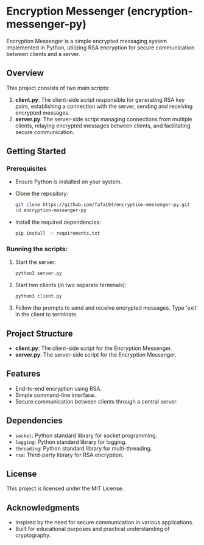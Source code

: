 # Encryption Messenger (encryption-messenger-py)

Encryption Messenger is a simple encrypted messaging system implemented in Python, utilizing RSA encryption for secure communication between clients and a server.

## Overview

This project consists of two main scripts:

1. **client.py**: The client-side script responsible for generating RSA key pairs, establishing a connection with the server, sending and receiving encrypted messages.
2. **server.py**: The server-side script managing connections from multiple clients, relaying encrypted messages between clients, and facilitating secure communication.

## Getting Started

### Prerequisites

- Ensure Python is installed on your system.
- Clone the repository:

    ```bash
    git clone https://github.com/fafa194/encryption-messenger-py.git
    cd encryption-messenger-py
    ```

- Install the required dependencies:

    ```bash
    pip install -r requirements.txt
    ```

### Running the scripts:

1. Start the server:

    ```bash
    python3 server.py
    ```

2. Start two clients (in two separate terminals):

    ```bash
    python3 client.py
    ```

3. Follow the prompts to send and receive encrypted messages. Type 'exit' in the client to terminate.

## Project Structure

- **client.py**: The client-side script for the Encryption Messenger.
- **server.py**: The server-side script for the Encryption Messenger.

## Features

- End-to-end encryption using RSA.
- Simple command-line interface.
- Secure communication between clients through a central server.

## Dependencies

- `socket`: Python standard library for socket programming.
- `logging`: Python standard library for logging.
- `threading`: Python standard library for multi-threading.
- `rsa`: Third-party library for RSA encryption.

## License

This project is licensed under the MIT License.

## Acknowledgments

- Inspired by the need for secure communication in various applications.
- Built for educational purposes and practical understanding of cryptography.
